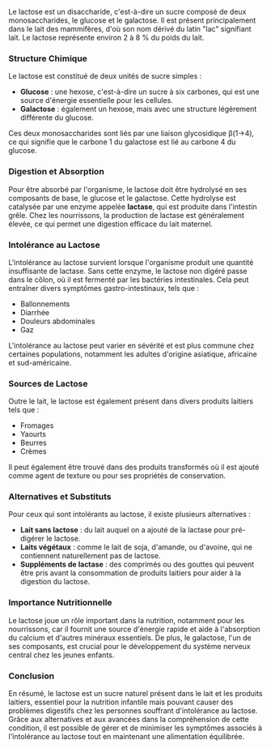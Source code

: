 Le lactose est un disaccharide, c'est-à-dire un sucre composé de deux monosaccharides, le glucose et le galactose. Il est présent principalement dans le lait des mammifères, d'où son nom dérivé du latin "lac" signifiant lait. Le lactose représente environ 2 à 8 % du poids du lait.

### Structure Chimique

Le lactose est constitué de deux unités de sucre simples :
- **Glucose** : une hexose, c'est-à-dire un sucre à six carbones, qui est une source d'énergie essentielle pour les cellules.
- **Galactose** : également un hexose, mais avec une structure légèrement différente du glucose.

Ces deux monosaccharides sont liés par une liaison glycosidique β(1→4), ce qui signifie que le carbone 1 du galactose est lié au carbone 4 du glucose.

### Digestion et Absorption

Pour être absorbé par l'organisme, le lactose doit être hydrolysé en ses composants de base, le glucose et le galactose. Cette hydrolyse est catalysée par une enzyme appelée **lactase**, qui est produite dans l'intestin grêle. Chez les nourrissons, la production de lactase est généralement élevée, ce qui permet une digestion efficace du lait maternel.

### Intolérance au Lactose

L'intolérance au lactose survient lorsque l'organisme produit une quantité insuffisante de lactase. Sans cette enzyme, le lactose non digéré passe dans le côlon, où il est fermenté par les bactéries intestinales. Cela peut entraîner divers symptômes gastro-intestinaux, tels que :
- Ballonnements
- Diarrhée
- Douleurs abdominales
- Gaz

L'intolérance au lactose peut varier en sévérité et est plus commune chez certaines populations, notamment les adultes d'origine asiatique, africaine et sud-américaine.

### Sources de Lactose

Outre le lait, le lactose est également présent dans divers produits laitiers tels que :
- Fromages
- Yaourts
- Beurres
- Crèmes

Il peut également être trouvé dans des produits transformés où il est ajouté comme agent de texture ou pour ses propriétés de conservation.

### Alternatives et Substituts

Pour ceux qui sont intolérants au lactose, il existe plusieurs alternatives :
- **Lait sans lactose** : du lait auquel on a ajouté de la lactase pour pré-digérer le lactose.
- **Laits végétaux** : comme le lait de soja, d'amande, ou d'avoine, qui ne contiennent naturellement pas de lactose.
- **Suppléments de lactase** : des comprimés ou des gouttes qui peuvent être pris avant la consommation de produits laitiers pour aider à la digestion du lactose.

### Importance Nutritionnelle

Le lactose joue un rôle important dans la nutrition, notamment pour les nourrissons, car il fournit une source d'énergie rapide et aide à l'absorption du calcium et d'autres minéraux essentiels. De plus, le galactose, l'un de ses composants, est crucial pour le développement du système nerveux central chez les jeunes enfants.

### Conclusion

En résumé, le lactose est un sucre naturel présent dans le lait et les produits laitiers, essentiel pour la nutrition infantile mais pouvant causer des problèmes digestifs chez les personnes souffrant d'intolérance au lactose. Grâce aux alternatives et aux avancées dans la compréhension de cette condition, il est possible de gérer et de minimiser les symptômes associés à l'intolérance au lactose tout en maintenant une alimentation équilibrée.